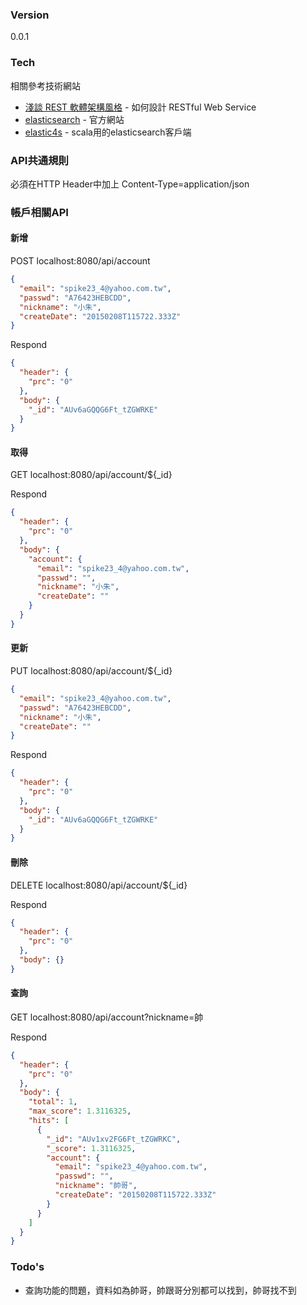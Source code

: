 ### Version
0.0.1

### Tech
相關參考技術網站

* [淺談 REST 軟體架構風格] - 如何設計 RESTful Web Service
* [elasticsearch] - 官方網站
* [elastic4s] - scala用的elasticsearch客戶端

[淺談 REST 軟體架構風格]:http://blog.toright.com/posts/1399/%E6%B7%BA%E8%AB%87-rest-%E8%BB%9F%E9%AB%94%E6%9E%B6%E6%A7%8B%E9%A2%A8%E6%A0%BC-part-ii-%E5%A6%82%E4%BD%95%E8%A8%AD%E8%A8%88-restful-web-service.html
[elasticsearch]:http://www.elasticsearch.org/
[elastic4s]:https://github.com/sksamuel/elastic4s

### API共通規則
必須在HTTP Header中加上
Content-Type=application/json

### 帳戶相關API

#### 新增
POST localhost:8080/api/account
``` json
{
  "email": "spike23_4@yahoo.com.tw",
  "passwd": "A76423HEBCDD",
  "nickname": "小朱",
  "createDate": "20150208T115722.333Z"
}
```

Respond
``` json
{
  "header": {
    "prc": "0"
  },
  "body": {
    "_id": "AUv6aGQQG6Ft_tZGWRKE"
  }
}
```

#### 取得
GET localhost:8080/api/account/${_id}

Respond
``` json
{
  "header": {
    "prc": "0"
  },
  "body": {
    "account": {
      "email": "spike23_4@yahoo.com.tw",
      "passwd": "",
      "nickname": "小朱",
      "createDate": ""
    }
  }
}
```

#### 更新
PUT localhost:8080/api/account/${_id}
``` json
{
  "email": "spike23_4@yahoo.com.tw",
  "passwd": "A76423HEBCDD",
  "nickname": "小朱",
  "createDate": ""
}
```

Respond
```json
{
  "header": {
    "prc": "0"
  },
  "body": {
    "_id": "AUv6aGQQG6Ft_tZGWRKE"
  }
}
```

#### 刪除
DELETE localhost:8080/api/account/${_id}

Respond
``` json
{
  "header": {
    "prc": "0"
  },
  "body": {}
}
```

#### 查詢
GET localhost:8080/api/account?nickname=帥

Respond
``` json
{
  "header": {
    "prc": "0"
  },
  "body": {
    "total": 1,
    "max_score": 1.3116325,
    "hits": [
      {
        "_id": "AUv1xv2FG6Ft_tZGWRKC",
        "_score": 1.3116325,
        "account": {
          "email": "spike23_4@yahoo.com.tw",
          "passwd": "",
          "nickname": "帥哥",
          "createDate": "20150208T115722.333Z"
        }
      }
    ]
  }
}
```

### Todo's
 - 查詢功能的問題，資料如為帥哥，帥跟哥分別都可以找到，帥哥找不到

